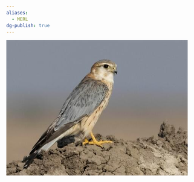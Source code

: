 ```yaml
---
aliases:
  - MERL
dg-publish: true
---
```

![Merlin-(MERL)-Generic-Image.png](./Admin/Attachments/Merlin-(MERL)-Generic-Image.png)